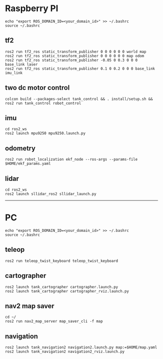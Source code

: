 # Raspberry PI

```
echo "export ROS_DOMAIN_ID=<your_domain_id>" >> ~/.bashrc
source ~/.bashrc
```

## tf2
```
ros2 run tf2_ros static_transform_publisher 0 0 0 0 0 0 world map
ros2 run tf2_ros static_transform_publisher 0 0 0 0 0 0 map odom
ros2 run tf2_ros static_transform_publisher -0.05 0 0.3 0 0 0 base_link laser
ros2 run tf2_ros static_transform_publisher 0.1 0 0.2 0 0 0 base_link imu_link
```

## two dc motor control
```
colcon build --packages-select tank_control && . install/setup.sh && ros2 run tank_control robot_control
```

## imu
```
cd ros2_ws
ros2 launch mpu9250 mpu9250.launch.py
```

## odometry
```
ros2 run robot_localization ekf_node --ros-args --params-file $HOME/ekf_params.yaml
```

## lidar
```
cd ros2_ws
ros2 launch sllidar_ros2 sllidar_launch.py 
```

----

# PC

```
echo "export ROS_DOMAIN_ID=<your_domain_id>" >> ~/.bashrc
source ~/.bashrc
```

## teleop
```
ros2 run teleop_twist_keyboard teleop_twist_keyboard
```

## cartographer
```
ros2 launch tank_cartographer cartographer.launch.py
ros2 launch tank_cartographer cartographer_rviz.launch.py
```

## nav2 map saver

```
cd ~/
ros2 run nav2_map_server map_saver_cli -f map
```

## navigation
```
ros2 launch tank_navigation2 navigation2.launch.py map:=$HOME/map.yaml
ros2 launch tank_navigation2 navigation2_rviz.launch.py
```
